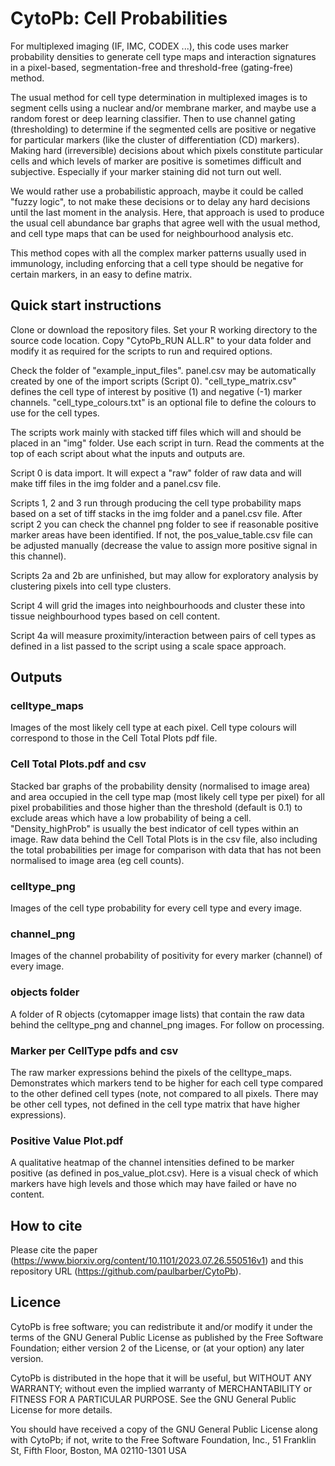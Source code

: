 # CytoPb: Cell Probabilities
For multiplexed imaging (IF, IMC, CODEX ...), this code uses marker probability densities to generate cell type maps and interaction signatures in a pixel-based, segmentation-free and threshold-free (gating-free) method.

The usual method for cell type determination in multiplexed images is to segment cells using a nuclear and/or membrane marker, and maybe use a random forest or deep learning classifier. Then to use channel gating (thresholding) to determine if the segmented cells are positive or negative for particular markers (like the cluster of differentiation (CD) markers). Making hard (irreversible) decisions about which pixels constitute particular cells and which levels of marker are positive is sometimes difficult and subjective. Especially if your marker staining did not turn out well.

We would rather use a probabilistic approach, maybe it could be called "fuzzy logic", to not make these decisions or to delay any hard decisions until the last moment in the analysis. Here, that approach is used to produce the usual cell abundance bar graphs that agree well with the usual method, and cell type maps that can be used for neighbourhood analysis etc.

This method copes with all the complex marker patterns usually used in immunology, including enforcing that a cell type should be negative for certain markers, in an easy to define matrix.

## Quick start instructions

Clone or download the repository files. Set your R working directory to the source code location. Copy "CytoPb_RUN ALL.R" to your data folder and modify it as required for the scripts to run and required options.

Check the folder of "example_input_files". panel.csv may be automatically created by one of the import scripts (Script 0). "cell_type_matrix.csv" defines the cell type of interest by positive (1) and negative (-1) marker channels. "cell_type_colours.txt" is an optional file to define the colours to use for the cell types.

The scripts work mainly with stacked tiff files which will and should be placed in an "img" folder. Use each script in turn. Read the comments at the top of each script about what the inputs and outputs are.

Script 0 is data import. It will expect a "raw" folder of raw data and will make tiff files in the img folder and a panel.csv file. 

Scripts 1, 2 and 3 run through producing the cell type probability maps based on a set of tiff stacks in the img folder and a panel.csv file. After script 2 you can check the channel png folder to see if reasonable positive marker areas have been identified. If not, the pos_value_table.csv file can be adjusted manually (decrease the value to assign more positive signal in this channel).

Scripts 2a and 2b are unfinished, but may allow for exploratory analysis by clustering pixels into cell type clusters.

Script 4 will grid the images into neighbourhoods and cluster these into tissue neighbourhood types based on cell content.

Script 4a will measure proximity/interaction between pairs of cell types as defined in a list passed to the script using a scale space approach.

## Outputs

### celltype_maps
Images of the most likely cell type at each pixel. Cell type colours will correspond to those in the Cell Total Plots pdf file.

### Cell Total Plots.pdf and csv
Stacked bar graphs of the probability density (normalised to image area) and area occupied in the cell type map (most likely cell type per pixel) for all pixel probabilities and those higher than the threshold (default is 0.1) to exclude areas which have a low probability of being a cell. "Density_highProb" is usually the best indicator of cell types within an image. Raw data behind the Cell Total Plots is in the csv file, also including the total probabilities per image for comparison with data that has not been normalised to image area (eg cell counts).

### celltype_png
Images of the cell type probability for every cell type and every image.

### channel_png
Images of the channel probability of positivity for every marker (channel) of every image.

### objects folder
A folder of R objects (cytomapper image lists) that contain the raw data behind the celltype_png and channel_png images. For follow on processing.

### Marker per CellType pdfs and csv
The raw marker expressions behind the pixels of the celltype_maps. Demonstrates which markers tend to be higher for each cell type compared to the other defined cell types (note, not compared to all pixels. There may be other cell types, not defined in the cell type matrix that have higher expressions).

### Positive Value Plot.pdf
A qualitative heatmap of the channel intensities defined to be marker positive (as defined in pos_value_plot.csv). Here is a visual check of which markers have high levels and those which may have failed or have no content.

## How to cite

Please cite the paper (https://www.biorxiv.org/content/10.1101/2023.07.26.550516v1) and this repository URL (https://github.com/paulbarber/CytoPb). 


## Licence

CytoPb is free software; you can redistribute it and/or modify it under the terms of the GNU General Public License as published by the Free Software Foundation; either version 2 of the License, or (at your option) any later version.

CytoPb is distributed in the hope that it will be useful, but WITHOUT ANY WARRANTY; without even the implied warranty of MERCHANTABILITY or FITNESS FOR A PARTICULAR PURPOSE.  See the GNU General Public License for more details.

You should have received a copy of the GNU General Public License along with CytoPb; if not, write to the Free Software Foundation, Inc., 51 Franklin St, Fifth Floor, Boston, MA  02110-1301  USA
